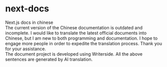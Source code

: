 # next-docs
Next.js docs in chinese  
  The current version of the Chinese documentation is outdated and incomplete. I would like to translate the latest official documents into Chinese, but I am new to both programming and documentation. I hope to engage more people in order to expedite the translation process. Thank you for your assistance.  
  The document project is developed using Writerside. All the above sentences are generated by AI translation.
